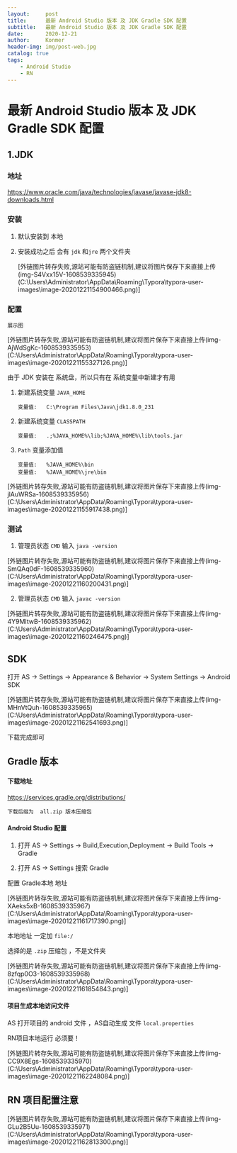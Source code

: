 ```yaml
---
layout:     post
title:      最新 Android Studio 版本 及 JDK Gradle SDK 配置
subtitle:   最新 Android Studio 版本 及 JDK Gradle SDK 配置
date:       2020-12-21
author:     Konmer
header-img: img/post-web.jpg
catalog: true
tags:
    - Android Studio
    - RN
---
```


# 最新 Android Studio 版本 及 JDK Gradle SDK 配置


## 1.JDK 

### 地址

https://www.oracle.com/java/technologies/javase/javase-jdk8-downloads.html



### 安装

1. 默认安装到 本地 

2. 安装成功之后 会有 `jdk` 和`jre` 两个文件夹

   [外链图片转存失败,源站可能有防盗链机制,建议将图片保存下来直接上传(img-S4Vxx15V-1608539335945)(C:\Users\Administrator\AppData\Roaming\Typora\typora-user-images\image-20201221154900466.png)]



### 配置 

`展示图`

[外链图片转存失败,源站可能有防盗链机制,建议将图片保存下来直接上传(img-AjWdSgKc-1608539335953)(C:\Users\Administrator\AppData\Roaming\Typora\typora-user-images\image-20201221155327126.png)]

 

由于 JDK 安装在 系统盘，所以只有在 系统变量中新建才有用

1. 新建系统变量  `JAVA_HOME`

   ```
   变量值:   C:\Program Files\Java\jdk1.8.0_231
   ```

2. 新建系统变量 `CLASSPATH`

   ```
   变量值:   .;%JAVA_HOME%\lib;%JAVA_HOME%\lib\tools.jar
   ```

3. `Path` 变量添加值

   ```
   变量值:   %JAVA_HOME%\bin
   变量值:   %JAVA_HOME%\jre\bin
   ```

[外链图片转存失败,源站可能有防盗链机制,建议将图片保存下来直接上传(img-jlAuWRSa-1608539335956)(C:\Users\Administrator\AppData\Roaming\Typora\typora-user-images\image-20201221155917438.png)]



### 测试

1. 管理员状态  `CMD`  输入  `java -version `

[外链图片转存失败,源站可能有防盗链机制,建议将图片保存下来直接上传(img-SmQAq0dF-1608539335960)(C:\Users\Administrator\AppData\Roaming\Typora\typora-user-images\image-20201221160200431.png)]

2. 管理员状态  `CMD`  输入  `javac -version `

[外链图片转存失败,源站可能有防盗链机制,建议将图片保存下来直接上传(img-4Y9MItwB-1608539335962)(C:\Users\Administrator\AppData\Roaming\Typora\typora-user-images\image-20201221160246475.png)]



## SDK

打开 AS   ->   Settings -> Appearance & Behavior ->  System Settings  ->  Android SDK

[外链图片转存失败,源站可能有防盗链机制,建议将图片保存下来直接上传(img-MHnVtQuh-1608539335965)(C:\Users\Administrator\AppData\Roaming\Typora\typora-user-images\image-20201221162541693.png)]

下载完成即可



## Gradle 版本

#### 下载地址

https://services.gradle.org/distributions/

`下载后缀为  all.zip 版本压缩包`

#### Android Studio 配置

1. 打开 AS   ->   Settings  -> Build,Execution,Deployment -> Build Tools  ->  Gradle

2. 打开 AS   ->   Settings   搜索  Gradle

配置  Gradle本地 地址

[外链图片转存失败,源站可能有防盗链机制,建议将图片保存下来直接上传(img-XAeks5xB-1608539335967)(C:\Users\Administrator\AppData\Roaming\Typora\typora-user-images\image-20201221161717390.png)]

本地地址 一定加   `file:/` 

选择的是 `.zip` 压缩包 ，不是文件夹

[外链图片转存失败,源站可能有防盗链机制,建议将图片保存下来直接上传(img-8zfqp0O3-1608539335968)(C:\Users\Administrator\AppData\Roaming\Typora\typora-user-images\image-20201221161854843.png)]



#### 项目生成本地访问文件

AS 打开项目的  android 文件 ，AS自动生成 文件  `local.properties`

RN项目本地运行 必须要！

[外链图片转存失败,源站可能有防盗链机制,建议将图片保存下来直接上传(img-CC9X8Egs-1608539335970)(C:\Users\Administrator\AppData\Roaming\Typora\typora-user-images\image-20201221162248084.png)]





## RN 项目配置注意

[外链图片转存失败,源站可能有防盗链机制,建议将图片保存下来直接上传(img-GLu2B5Uu-1608539335971)(C:\Users\Administrator\AppData\Roaming\Typora\typora-user-images\image-20201221162813300.png)]





